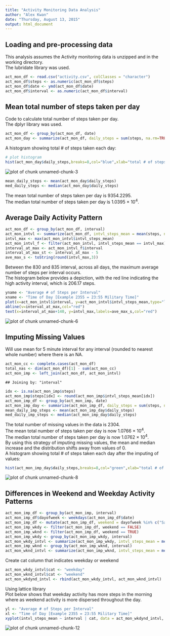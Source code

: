 ```yaml
---
title: "Activity Monitoring Data Analysis"
author: "Alex Kwan"
date: "Thursday, August 13, 2015"
output: html_document
---
```



## Loading and pre-processing data
This analysis assumes the Activity monitoring data is unzipped and in the working directory.  
The lubridate library was used.



```r
act_mon_df <- read.csv("activity.csv", colClasses = "character")
act_mon_df$steps <- as.numeric(act_mon_df$steps)
act_mon_df$date <- ymd(act_mon_df$date)
act_mon_df$interval <- as.numeric(act_mon_df$interval)
```

## Mean total number of steps taken per day  
Code to calculate total number of steps taken per day.  
The dplyr library was used.  



```r
act_mon_df <- group_by(act_mon_df, date)
act_mon_day <- summarize(act_mon_df, daily_steps = sum(steps, na.rm=TRUE))
```

A histogram showing total # of steps taken each day:  


```r
# plot histogram
hist(act_mon_day$daily_steps,breaks=8,col="blue",xlab="total # of steps taken each day",main=NULL)
```

![plot of chunk unnamed-chunk-3](figure/unnamed-chunk-3.png) 


```r
mean_daily_steps <- mean(act_mon_day$daily_steps)
med_daily_steps <- median(act_mon_day$daily_steps)
```

The mean total number of steps taken per day is 9354.2295.  
The median total number of steps taken per day is 1.0395 &times; 10<sup>4</sup>.

## Average Daily Activity Pattern


```r
act_mon_df <- group_by(act_mon_df, interval)
act_mon_intvl <- summarize(act_mon_df, intvl_steps_mean = mean(steps, na.rm=TRUE))
intvl_max <- max(act_mon_intvl$intvl_steps_mean)
act_mon_intvl_f <- filter(act_mon_intvl, intvl_steps_mean == intvl_max)
interval_at_max <- act_mon_intvl_f$interval
interval_at_max_st <- interval_at_max - 5
ave_max_s <- toString(round(intvl_max,3))
```

Between the 830 and 835 interval, across all days, the maximum average number of steps per interval occurs.  
The histogram below provides a depiction, with the red line indicating the high activity interval, which is 206.17 steps.  

```r
yname <- "Average # of Steps per Interval"
xname <- "Time of Day [Example 2355 = 23:55 Military Time]"
plot(x=act_mon_intvl$interval, y=act_mon_intvl$intvl_steps_mean,type="l",col="purple",xlab=xname,ylab=yname)
abline(v=interval_at_max,col="red")
text(x=interval_at_max+140, y=intvl_max,labels=ave_max_s,col="red")
```

![plot of chunk unnamed-chunk-6](figure/unnamed-chunk-6.png) 

## Imputing Missing Values
Will use mean for 5 minute interval for any interval (rounded to nearest whole number) where there is an NA.


```r
act_mon_cc <- complete.cases(act_mon_df)
total_nas <- dim(act_mon_df)[1] - sum(act_mon_cc)
act_mon_imp <- left_join(act_mon_df, act_mon_intvl)
```

```
## Joining by: "interval"
```

```r
idx <- is.na(act_mon_imp$steps)
act_mon_imp$steps[idx] <- round(act_mon_imp$intvl_steps_mean[idx])
act_mon_imp_df <- group_by(act_mon_imp, date)
act_mon_imp_day <- summarize(act_mon_imp_df, daily_steps = sum(steps, na.rm=TRUE))
mean_daily_imp_steps <- mean(act_mon_imp_day$daily_steps)
med_daily_imp_steps <- median(act_mon_imp_day$daily_steps)
```
The total number of missing values in the data is 2304.    
The mean total number of steps taken per day is now 1.0766 &times; 10<sup>4</sup>.  
The median total number of steps taken per day is now 1.0762 &times; 10<sup>4</sup>.  
By using this strategy of imputing missing values, the mean and median increase and the distribution shifts away from values of 0.  
A histogram showing total # of steps taken each day after the imputing of values:  

```r
hist(act_mon_imp_day$daily_steps,breaks=8,col="green",xlab="total # of steps taken each day",main=NULL)
```

![plot of chunk unnamed-chunk-8](figure/unnamed-chunk-8.png) 

## Differences in Weekend and Weekday Activity Patterns


```r
act_mon_imp_df <- group_by(act_mon_imp, interval)
act_mon_imp_df$dayofweek <- weekdays(act_mon_imp_df$date)
act_mon_imp_df <- mutate(act_mon_imp_df, weekend = dayofweek %in% c("Saturday","Sunday"))
act_mon_imp_wkdy <- filter(act_mon_imp_df, weekend == FALSE)
act_mon_imp_wknd <- filter(act_mon_imp_df, weekend == TRUE)
act_mon_imp_wkdy <- group_by(act_mon_imp_wkdy, interval)
act_mon_wkdy_intvl <- summarize(act_mon_imp_wkdy, intvl_steps_mean = mean(steps, na.rm=TRUE))
act_mon_imp_wknd <- group_by(act_mon_imp_wknd, interval)
act_mon_wknd_intvl <- summarize(act_mon_imp_wknd, intvl_steps_mean = mean(steps, na.rm=TRUE))
```


Create cat column that indicates weekday or weekend


```r
act_mon_wkdy_intvl$cat <- "weekday"
act_mon_wknd_intvl$cat <- "weekend"
act_mon_wkdynd_intvl <- rbind(act_mon_wkdy_intvl, act_mon_wknd_intvl)
```

Using lattice library  
Plot below shows that weekday activity has more steps in the morning where as weekend activity is more dispersed throughout the day.  




```r
yl <- "Average # of Steps per Interval"
xl <- "Time of Day [Example 2355 = 23:55 Military Time]"
xyplot(intvl_steps_mean ~ interval | cat, data = act_mon_wkdynd_intvl, type="l", layout = c(1,2),xlab=xl,ylab=yl)
```

![plot of chunk unnamed-chunk-12](figure/unnamed-chunk-12.png) 

